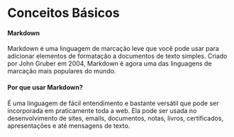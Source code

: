 # Conceitos Básicos

#### Markdown
Markdown é uma linguagem de marcação leve que você pode usar para adicionar elementos de formatação a documentos de texto simples. Criado por John Gruber em 2004, Markdown é agora uma das linguagens de marcação mais populares do mundo.

#### Por que usar Markdown?
É uma linguagem de fácil entendimento e bastante versátil que pode ser incorporada em praticamente toda a web. Ela pode ser usada no desenvolvimento de sites, emails, documentos, notas, livros, certificados, apresentações e até mensagens de texto.
